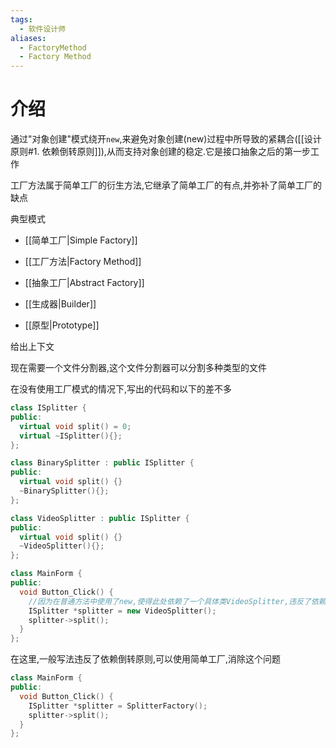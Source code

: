```yaml
---
tags:
  - 软件设计师
aliases:
  - FactoryMethod
  - Factory Method
---
```

# 介绍

通过"对象创建"模式绕开`new`,来避免对象创建(new)过程中所导致的紧耦合([[设计原则#1. 依赖倒转原则]]),从而支持对象创建的稳定.它是接口抽象之后的第一步工作

工厂方法属于简单工厂的衍生方法,它继承了简单工厂的有点,并弥补了简单工厂的缺点





典型模式

- [[简单工厂|Simple Factory]]

- [[工厂方法|Factory Method]]
- [[抽象工厂|Abstract Factory]]
- [[生成器|Builder]]
- [[原型|Prototype]]



给出上下文

现在需要一个文件分割器,这个文件分割器可以分割多种类型的文件

在没有使用工厂模式的情况下,写出的代码和以下的差不多

```c++
class ISplitter {
public:
  virtual void split() = 0;
  virtual ~ISplitter(){};
};

class BinarySplitter : public ISplitter {
public:
  virtual void split() {}
  ~BinarySplitter(){};
};

class VideoSplitter : public ISplitter {
public:
  virtual void split() {}
  ~VideoSplitter(){};
};

class MainForm {
public:
  void Button_Click() {
    //因为在普通方法中使用了new,使得此处依赖了一个具体类VideoSplitter,违反了依赖倒转原则
    ISplitter *splitter = new VideoSplitter();
    splitter->split();
  }
};
```

在这里,一般写法违反了依赖倒转原则,可以使用简单工厂,消除这个问题

```c++
class MainForm {
public:
  void Button_Click() {
    ISplitter *splitter = SplitterFactory();
    splitter->split();
  }
};
```



